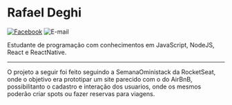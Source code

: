 **Rafael Deghi**
==================
[![Facebook](https://img.shields.io/badge/social-facebook-blue.svg)](https://www.facebook.com/rafael.deghi.7) ![E-mail](https://img.shields.io/badge/e--mail-rafa.deghi%40gmail.com-green.svg)

Estudante de programação com conhecimentos em JavaScript, NodeJS, React e ReactNative.

----------

O projeto a seguir foi feito seguindo a SemanaOministack da RocketSeat, onde o objetivo era prototipar um site parecido com o do AirBnB, 
possibilitanto o cadastro e interação dos usuarios, onde os mesmos poderão criar spots ou fazer reservas para viagens.
